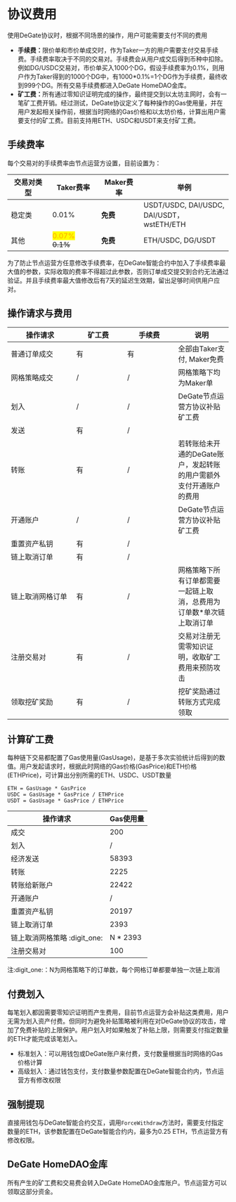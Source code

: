 # 协议费用

使用DeGate协议时，根据不同场景的操作，用户可能需要支付不同的费用

* **手续费：**&#x9650;价单和市价单成交时，作为Taker一方的用户需要支付交易手续费。手续费率取决于不同的交易对。手续费会从用户成交后得到币种中扣除。例如DG/USDC交易对，市价单买入1000个DG，假设手续费率为0.1%，则用户作为Taker得到的1000个DG中，有1000\*0.1%=1个DG作为手续费，最终收到999个DG。所有交易手续费都进入DeGate HomeDAO金库。
* **矿工费：**&#x6240;有通过零知识证明完成的操作，最终提交到以太坊主网时，会有一笔矿工费开销。经过测试，DeGate协议定义了每种操作的Gas使用量，并在用户发起相关操作前，根据当时网络的Gas价格和以太坊价格，计算出用户需要支付的矿工费。目前支持用ETH、USDC和USDT来支付矿工费。

## 手续费率 <a href="#trading-fee-rate" id="trading-fee-rate"></a>

每个交易对的手续费率由节点运营方设置，目前设置为：

<table data-card-size="large" data-view="cards" data-full-width="false"><thead><tr><th>交易对类型</th><th>Taker费率</th><th>Maker费率</th><th>举例</th></tr></thead><tbody><tr><td>稳定类</td><td>0.01%</td><td><strong>免费</strong></td><td>USDT/USDC, DAI/USDC,<br>DAI/USDT，wstETH/ETH</td></tr><tr><td>其他</td><td><mark style="color:orange;">0.07%</mark> <del>0.1%</del></td><td><strong>免费</strong></td><td>ETH/USDC, DG/USDT</td></tr></tbody></table>

为了防止节点运营方任意修改手续费率，在DeGate智能合约中加入了手续费率最大值的参数，实际收取的费率不得超过此参数，否则订单成交提交到合约无法通过验证。并且手续费率最大值修改后有7天的延迟生效期，留出足够时间供用户应对。

## 操作请求与费用

<table><thead><tr><th width="133">操作请求</th><th width="100">矿工费</th><th width="100">手续费</th><th>说明</th></tr></thead><tbody><tr><td>普通订单成交</td><td>有</td><td>有</td><td>全部由Taker支付, Maker免费</td></tr><tr><td>网格策略成交</td><td>/</td><td>/</td><td>网格策略下均为Maker单</td></tr><tr><td>划入</td><td>/</td><td>/</td><td>DeGate节点运营方协议补贴矿工费</td></tr><tr><td>发送</td><td>有</td><td>/</td><td></td></tr><tr><td>转账</td><td>有</td><td>/</td><td>若转账给未开通的DeGate账户，发起转账的用户需额外支付开通账户的费用</td></tr><tr><td>开通账户</td><td>/</td><td>/</td><td>DeGate节点运营方协议补贴矿工费</td></tr><tr><td>重置资产私钥</td><td>有</td><td>/</td><td></td></tr><tr><td>链上取消订单</td><td>有</td><td>/</td><td></td></tr><tr><td>链上取消网格订单</td><td>有</td><td>/</td><td>网格策略下所有订单都需要一起链上取消，总费用为订单数*单次链上取消订单</td></tr><tr><td>注册交易对</td><td>有</td><td>/</td><td>交易对注册无需零知识证明，收取矿工费用来预防攻击</td></tr><tr><td>领取挖矿奖励</td><td>有</td><td>/</td><td>挖矿奖励通过转账方式完成领取</td></tr></tbody></table>

## 计算矿工费

每种链下交易都配置了Gas使用量(GasUsage)，是基于多次实验统计后得到的数值。用户发起请求时，根据此时网络的Gas价格(GasPrice)和ETH价格(ETHPrice)，可计算出分别所需的ETH、USDC、USDT数量

```
ETH = GasUsage * GasPrice
USDC = GasUsage * GasPrice / ETHPrice
USDT = GasUsage * GasPrice / ETHPrice
```

| 操作请求                  | Gas使用量    |
| --------------------- | --------- |
| 成交                    | 200       |
| 划入                    | /         |
| 经济发送                  | 58393     |
| 转账                    | 2225      |
| 转账给新账户                | 22422     |
| 开通账户                  | /         |
| 重置资产私钥                | 20197     |
| 链上取消订单                | 2393      |
| 链上取消网格策略 :digit\_one: | N \* 2393 |
| 注册交易对                 | 100       |

注:digit\_one:：N为网格策略下的订单数，每个网格订单都要单独一次链上取消

###

## 付费划入

每笔划入都因需要零知识证明而产生费用，目前节点运营方会补贴这类费用，用户无需为划入资产付费。但同时为避免补贴策略被利用在对DeGate协议的攻击，增加了免费补贴的上限保护。用户划入时如果触发了补贴上限，则需要支付指定数量的ETH才能完成该笔划入。

* 标准划入：可以用钱包或DeGate账户来付费，支付数量根据当时网络的Gas价格计算
* 高级划入：通过钱包支付，支付数量参数配置在DeGate智能合约内，节点运营方有修改权限

## 强制提现

直接用钱包与DeGate智能合约交互，调用`ForceWithdraw`方法时，需要支付指定数量的ETH，该参数配置在DeGate智能合约内，最多为0.25 ETH，节点运营方有修改权限。

## DeGate HomeDAO金库

所有产生的矿工费和交易费会转入DeGate HomeDAO金库账户。节点运营方可以领取这部分资金。
